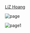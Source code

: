 [LiZ Hoang](https://lzhoang2601.github.io)

![page](https://github.com/lzhoang2601/lzhoang2601.github.io/raw/master/img/page.png)

![page1](https://github.com/lzhoang2601/lzhoang2601.github.io/raw/master/img/page1.png)
